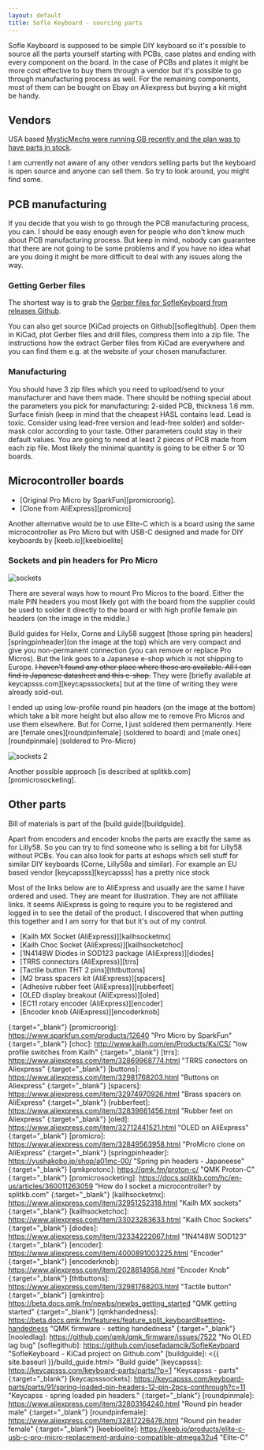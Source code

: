 ```yaml
---
layout: default
title: Sofle Keyboard - sourcing parts
---
```


Sofle Keyboard is supposed to be simple DIY keyboard so it's possible to source all the parts yourself starting with PCBs, case plates and ending with every component on the board. In the case of PCBs and plates it might be more cost effective to buy them through a vendor but it's possible to go through manufacturing process as well. For the remaining components, most of them can be bought on Ebay on Aliexpress but buying a kit might be handy.

## Vendors

USA based [MysticMechs were running GB recently and the plan was to have parts in stock](https://mysticmechs.com/collections/sofle). 

I am currently not aware of any other vendors selling parts but the keyboard is open source and anyone can sell them. So try to look around, you might find some.

## PCB manufacturing

If you decide that you wish to go through the PCB manufacturing process, you can. I should be easy enough even for people who don't know much about PCB manufacturing process. But keep in mind, nobody can guarantee that there are not going to be some problems and if you have no idea what are you doing it might be more difficult to deal with any issues along the way. 

### Getting Gerber files

The shortest way is to grab the [Gerber files for SofleKeyboard from releases Github][soflegerber].

You can also get source [KiCad projects on Github][soflegithub]. Open them in KiCad, plot Gerber files and drill files, compress them into a zip file. The instructions how the extract Gerber files from KiCad are everywhere and you can find them e.g. at the website of your chosen manufacturer. 

### Manufacturing

You should have 3 zip files which you need to upload/send to your manufacturer and have them made. There should be nothing special about the parameters you pick for manufacturing: 2-sided PCB, thickness 1.6 mm. Surface finish (keep in mind that the cheapest HASL contains lead. Lead is toxic. Consider using lead-free version and lead-free solder) and solder-mask color according to your taste. Other parameters could stay in their default values. You are going to need at least 2 pieces of PCB made from each zip file. Most likely the minimal quantity is going to be either 5 or 10 boards.


## Microcontroller boards

- [Original Pro Micro by SparkFun][promicroorig]. 
- [Clone from AliExpress][promicro]

Another alternative would be to use Elite-C which is a board using the same microcontroller as Pro Micro but with USB-C designed and made for DIY keyboards by [keeb.io][keebioelite]

### Sockets and pin headers for Pro Micro 

![sockets](images/socketing.jpg)

There are several ways how to mount Pro Micros to the board. Either the male PIN headers you most likely got with the board from the supplier could be used to solder it directly to the board or with high profile female pin headers (on the image in the middle.)

Build guides for Helix, Corne and Lily58 suggest [those spring pin headers][springpinheader](on the image at the top) which are very compact and give you non-permanent connection (you can remove or replace Pro Micros). But the link goes to a Japanese e-shop which is not shipping to Europe. ~~I haven't found any other place where those are available. All I can find is Japanese datasheet and this e-shop.~~ They were [briefly available at keycapsss.com][keycapsssockets] but at the time of writing they were already sold-out.

I ended up using low-profile round pin headers (on the image at the bottom) which take a bit more height but also allow me to remove Pro Micros and use them elsewhere. But for Corne, I just soldered them permanently. Here are [female ones][roundpinfemale] (soldered to board) and [male ones][roundpinmale] (soldered to Pro-Micro)

![sockets 2](images/socketing2.jpg)

Another possible approach [is described at splitkb.com][promicrosocketing].

## Other parts

Bill of materials is part of the [build guide][buildguide].

Apart from encoders and encoder knobs the parts are exactly the same as for Lilly58. So you can try to find someone who is selling a bit for Lilly58 without PCBs. You can also look for parts at eshops which sell stuff for similar DIY keyboards (Corne, Lilly58a and similar). For example an EU based vendor [keycapsss][keycapsss] has a pretty nice stock

Most of the links below are to AliExpress and usually are the same I have ordered and used. They are meant for illustration. They are not affiliate links. It seems AliExpress is going to require you to be registered and logged in to see the detail of the product. I discovered that when putting this together and I am sorry for that but it's out of my control. 

- [Kailh MX Socket (AliExpress)][kailhsocketmx] 
- [Kailh Choc Socket (AliExpress)][kailhsocketchoc]
- [1N4148W Diodes in SOD123 package (AliExpress)][diodes]
- [TRRS connectors (AliExpress)][trrs]
- [Tactile button THT 2 pins][thtbuttons]
- [M2 brass spacers kit (AliExpress)][spacers] 
- [Adhesive rubber feet (AliExpress)][rubberfeet]
- [OLED display breakout (AliExpress)][oled]
- [EC11 rotary encoder (AliExpress)][encoder]
- [Encoder knob (AliExpress)][encoderknob]

[soflegerber]: https://github.com/josefadamcik/SofleKeyboard/releases "SofleKeyboard - gerber files"
[zilentsv2]: https://zealpc.net/products/zilents "Zilent V2 silent taktile switches by ZealPC"
{:target="_blank"}
[promicroorig]: https://www.sparkfun.com/products/12640 "Pro Micro by SparkFun"
{:target="_blank"}
[choc]: http://www.kailh.com/en/Products/Ks/CS/ "low profile switches from Kailh"
{:target="_blank"}
[trrs]: <https://www.aliexpress.com/item/32869968774.html> "TRRS conectors on Aliexpress"
{:target="_blank"}
[buttons]: <https://www.aliexpress.com/item/32981768203.html> "Buttons on Aliexpress"
{:target="_blank"}
[spacers]: <https://www.aliexpress.com/item/32974970926.html> "Brass spacers on AliExpress"
{:target="_blank"}
[rubberfeet]: <https://www.aliexpress.com/item/32839661456.html> "Rubber feet on Aliexpress"
{:target="_blank"}
[oled]: <https://www.aliexpress.com/item/32712441521.html> "OLED on AliExpress"
{:target="_blank"}
[promicro]: <https://www.aliexpress.com/item/32849563958.html> "ProMicro clone on AliExpress"
{:target="_blank"}
[springpinheader]: <https://yushakobo.jp/shop/a01mc-00/> "Spring pin headers - Japaneese"
{:target="_blank"}
[qmkprotonc]: https://qmk.fm/proton-c/ "QMK Proton-C"
{:target="_blank"}
[promicrosocketing]: <https://docs.splitkb.com/hc/en-us/articles/360011263059> "How do I socket a microcontroller? by splitkb.com"
{:target="_blank"}
[kailhsocketmx]: <https://www.aliexpress.com/item/32951252318.html> "Kailh MX sockets"
{:target="_blank"}
[kailhsocketchoc]: <https://www.aliexpress.com/item/33023283633.html> "Kailh Choc Sockets"
{:target="_blank"}
[diodes]: <https://www.aliexpress.com/item/32334222067.html> "1N4148W SOD123"
{:target="_blank"}
[encoder]: <https://www.aliexpress.com/item/4000891003225.html> "Encoder"
{:target="_blank"}
[encoderknob]: <https://www.aliexpress.com/item/2028814958.html> "Encoder Knob"
{:target="_blank"}
[thtbuttons]: <https://www.aliexpress.com/item/32981768203.html> "Tactile button"
{:target="_blank"}
[qmkintro]: <https://beta.docs.qmk.fm/newbs/newbs_getting_started> "QMK getting started"
{:target="_blank"}
[qmkhandedness]: <https://beta.docs.qmk.fm/features/feature_split_keyboard#setting-handedness> "QMK firmware - setting handedness"
{:target="_blank"}
[nooledlag]: https://github.com/qmk/qmk_firmware/issues/7522 "No OLED lag bug"
[soflegithub]: https://github.com/josefadamcik/SofleKeyboard "SofleKeyboard - KiCad project on Github.com"
[buildguide]: <{{ site.baseurl }}/build_guide.html> "Build guide"
[keycapsss]: <https://keycapsss.com/keyboard-parts/parts/?p=1> "Keycapsss - parts" 
{:target="_blank"}
[keycapsssockets]: <https://keycapsss.com/keyboard-parts/parts/91/spring-loaded-pin-headers-12-pin-2pcs-conthrough?c=11> "Keycapss - spring loaded pin headers."
{:target="_blank"}
[roundpinmale]: <https://www.aliexpress.com/item/32803164240.html> "Round pin header male"
{:target="_blank"}
[roundpinfemale]: <https://www.aliexpress.com/item/32817226478.html> "Round pin header female"
{:target="_blank"}
[keebioelite]: <https://keeb.io/products/elite-c-usb-c-pro-micro-replacement-arduino-compatible-atmega32u4> "Elite-C"